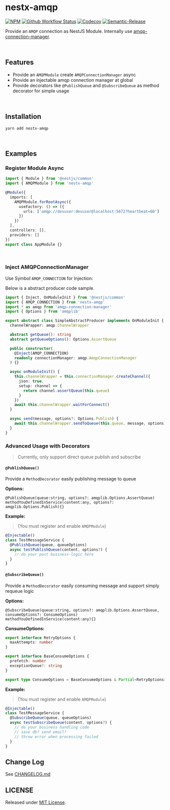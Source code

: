# nestx-amqp

[![NPM](https://img.shields.io/npm/v/nestx-amqp.svg)](https://www.npmjs.com/package/nestx-amqp)
[![Github Workflow Status](https://github.com/nest-x/nestx-amqp/workflows/ci/badge.svg)](https://github.com/nest-x/nestx-amqp)
[![Codecov](https://codecov.io/gh/nest-x/nestx-amqp/branch/master/graph/badge.svg)](https://codecov.io/gh/nest-x/nestx-amqp)
[![Semantic-Release](https://img.shields.io/badge/%20%20%F0%9F%93%A6%F0%9F%9A%80-semantic--release-e10079.svg)](https://github.com/semantic-release/semantic-release)

Provide an `AMQP` connection as NestJS Module. Internally use [amqp-connection-manager](https://www.npmjs.com/package/amqp-connection-manager).

<br/>

## Features

- Provide an `AMQPModule` create `AMQPConnectionManager` async
- Provide an injectable amqp connection manager at global
- Provide decorators like `@PublishQueue` and `@SubscribeQueue` as method decorator for simple usage

<br/>

## Installation

```shell
yarn add nestx-amqp
```

<br/>

## Examples

### Register Module Async

```typescript
import { Module } from '@nestjs/common'
import { AMQPModule } from 'nestx-amqp'

@Module({
  imports: [
    AMQPModule.forRootAsync({
      useFactory: () => ({
        urls: ['amqp://devuser:devuser@localhost:5672?heartbeat=60']
      })
    })
  ],
  controllers: [],
  providers: []
})
export class AppModule {}
```

<br/>

### Inject AMQPConnectionManager

Use Symbol `AMQP_CONNECTION` for Injection:

Below is a abstract producer code sample.

```typescript
import { Inject, OnModuleInit } from '@nestjs/common'
import { AMQP_CONNECTION } from 'nestx-amqp'
import * as amqp from 'amqp-connection-manager'
import { Options } from 'amqplib'

export abstract class SimpleAbstractProducer implements OnModuleInit {
  channelWrapper: amqp.ChannelWrapper

  abstract getQueue(): string
  abstract getQueueOptions(): Options.AssertQueue

  public constructor(
    @Inject(AMQP_CONNECTION)
    readonly connectionManager: amqp.AmqpConnectionManager
  ) {}

  async onModuleInit() {
    this.channelWrapper = this.connectionManager.createChannel({
      json: true,
      setup: channel => {
        return channel.assertQueue(this.queue)
      }
    })
    await this.channelWrapper.waitForConnect()
  }

  async send(message, options?: Options.Publish) {
    await this.channelWrapper.sendToQueue(this.queue, message, options)
  }
}
```

### Advanced Usage with Decorators

> Currently, only support direct queue publish and subscribe

#### `@PublishQueue()`

Provide a `MethodDecorator` easily publishing message to queue

**Options:**

```
@PublishQueue(queue:string, options?: amqplib.Options.AssertQueue)
methodYouDefinedInService(content:any, options?: amqplib.Options.Publish){}
```

**Example:**

> (You must register and enable `AMQPModule`)

```typescript
@Injectable()
class TestMessageService {
  @PublishQueue(queue, queueOptions)
  async testPublishQueue(content, options?) {
    // do your post business-logic here
  }
}
```

#### `@SubscribeQueue()`

Provide a `MethodDecorator` easily consuming message and support simply requeue logic

**Options:**

```
@SubscribeQueue(queue:string, options?: amqplib.Options.AssertQueue, consumeOptions?: ConsumeOptions)
methodYouDefinedInService(content:any){}
```

**ConsumeOptions:**

```typescript
export interface RetryOptions {
  maxAttempts: number
}

export interface BaseConsumeOptions {
  prefetch: number
  exceptionQueue?: string
}

export type ConsumeOptions = BaseConsumeOptions & Partial<RetryOptions>
```

**Example:**

> (You must register and enable `AMQPModule`)

```typescript
@Injectable()
class TestMessageService {
  @SubscribeQueue(queue, queueOptions)
  async testSubscribeQueue(content, options?) {
    // do your business handling code
    // save db? send email?
    // throw error when processing failed
  }
}
```

## Change Log

See [CHANGELOG.md](./CHANGELOG.md)


## LICENSE

Released under [MIT License](./LICENSE).
